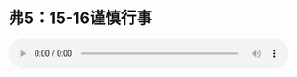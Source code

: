 # 弗5：15-16谨慎行事

<audio style="width: 100%;" preload="false" controls controlslist="nodownload"><source src="//cdn.simai.ml/audio/mp3/old/12234.mp3" type="audio/mpeg">Your browser does not support the audio element.</audio>


